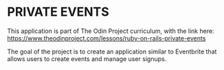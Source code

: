 # PRIVATE EVENTS

This application is part of The Odin Project curriculum, with the link here:
https://www.theodinproject.com/lessons/ruby-on-rails-private-events

The goal of the project is to create an application similar to Eventbrite that allows users to create events and manage user signups.


